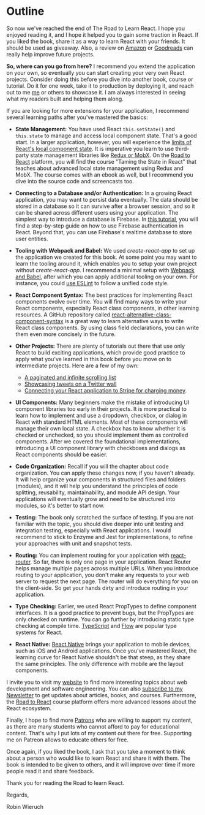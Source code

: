 # Outline

So now we've reached the end of The Road to Learn React. I hope you enjoyed reading it, and I hope it helped you to gain some traction in React. If you liked the book, share it as a way to learn React with your friends. It should be used as giveaway. Also, a review on [Amazon](https://www.amazon.com/dp/B077HJFCQX) or [Goodreads](https://www.goodreads.com/book/show/37503118-the-road-to-learn-react) can really help improve future projects.

**So, where can you go from here?** I recommend you extend the application on your own, so eventually you can start creating your very own React projects. Consider doing this before you dive into another book, course or tutorial. Do it for one week, take it to production by deploying it, and reach out to me [me](https://twitter.com/rwieruch) or others to showcase it. I am always interested in seeing what my readers built and helping them along.

If you are looking for more extensions for your application, I recommend several learning paths after you've mastered the basics:

* **State Management:** You have used React `this.setState()` and `this.state` to manage and access local component state. That's a good start. In a larger application, however, you will experience the [limits of React's local component state](https://www.robinwieruch.de/learn-react-before-using-redux/).  It is imperative you learn to use third-party state management libraries like [Redux or MobX](https://www.robinwieruch.de/redux-mobx-confusion/). On the [Road to React](https://roadtoreact.com/) platform, you will find the course "Taming the State in React" that teaches about advanced local state management using Redux and MobX. The course comes with an ebook as well, but I recommend you dive into the source code and screencasts too.

* **Connecting to a Database and/or Authentication:** In a growing React application, you may want to persist data eventually. The data should be stored in a database so it can survive after a browser session, and so it can be shared across different users using your application. The simplest way to introduce a database is Firebase. In [this tutorial](https://www.robinwieruch.de/complete-firebase-authentication-react-tutorial/), you will find a step-by-step guide on how to use Firebase authentication in React. Beyond that, you can use Firebase's realtime database to store user entities.

* **Tooling with Webpack and Babel:** We used *create-react-app* to set up the application we created for this book. At some point you may want to learn the tooling around it, which enables you to setup your own project without *create-react-app*. I recommend a minimal setup with [Webpack and Babel](https://www.robinwieruch.de/minimal-react-webpack-babel-setup/), after which you can apply additional tooling on your own. For instance, you could [use ESLint](https://www.robinwieruch.de/react-eslint-webpack-babel/) to follow a unified code style.

* **React Component Syntax:** The best practices for implementing React components evolve over time. You will find many ways to write your React components, especially React class components, in other learning resources. A GitHub repository called [react-alternative-class-component-syntax](https://github.com/the-road-to-learn-react/react-alternative-class-component-syntax) is a great way to learn alternative ways to write React class components. By using class field declarations, you can write them even more concisely in the future.

* **Other Projects:** There are plenty of tutorials out there that use only React to build exciting applications, which provide good practice to apply what you've learned in this book before you move on to intermediate projects. Here are a few of my own:
	*  [A paginated and infinite scrolling list](https://www.robinwieruch.de/react-paginated-list/)
	*   [Showcasing tweets on a Twitter wall](https:/www.robinwieruch.de/react-svg-patterns/)
	*   [Connecting your React application to Stripe for charging money](https://www.robinwieruch.de/react-express-stripe-payment/).

* **UI Components:** Many beginners make the mistake of introducing UI component libraries too early in their projects. It is more practical to learn how to implement and use a dropdown, checkbox, or dialog in React with standard HTML elements. Most of these components will manage their own local state. A checkbox has to know whether it is checked or unchecked, so you should implement them as controlled components. After we covered the foundational implementations, introducing a UI component library with checkboxes and dialogs as React components should be easier.

* **Code Organization:** Recall if you will the chapter about code organization. You can apply these changes now, if you haven't already. It will help organize your components in structured files and folders (modules), and it will help you understand the principles of code splitting, reusability, maintainability, and module API design. Your applications will eventually grow and need to be structured into modules, so it's better to start now.

* **Testing:** The book only scratched the surface of testing. If you are not familiar with the topic, you should dive deeper into unit testing and integration testing, especially with React applications. I would recommend to stick to Enzyme and Jest for implementations, to refine your approaches with unit and snapshot tests.

* **Routing:** You can implement routing for your application with [react-router](https://github.com/ReactTraining/react-router). So far, there is only one page in your application. React Router helps manage multiple pages across multiple URLs. When you introduce routing to your application, you don't make any requests to your web server to request the next page. The router will do everything for you on the client-side. So get your hands dirty and introduce routing in your application.

* **Type Checking:** Earlier, we used React PropTypes to define component interfaces. It is a good practice to prevent bugs, but the PropTypes are only checked on runtime. You can go further by introducing static type checking at compile time. [TypeScript](https://www.typescriptlang.org/) and [Flow](https://flowtype.org/) are popular type systems for React.

* **React Native:** [React Native](https://facebook.github.io/react-native/) brings your application to mobile devices, such as iOS and Android applications. Once you've mastered React, the learning curve for React Native shouldn't be that steep, as they share the same principles. The only difference with mobile are the layout components.

I invite you to visit my [website](https://www.robinwieruch.de) to find more interesting topics about web development and software engineering. You can also [subscribe to my Newsletter](https://www.getrevue.co/profile/rwieruch) to get updates about articles, books, and courses. Furthermore, the [Road to React](https://roadtoreact.com) course platform offers more advanced lessons about the React ecosystem.

Finally, I hope to find more [Patrons](https://www.patreon.com/rwieruch) who are willing to support my content, as there are many students who cannot afford to pay for educational content. That's why I put lots of my content out there for free. Supporting me on Patreon allows to educate others for free.

Once again, if you liked the book, I ask that you take a moment to think about a person who would like to learn React and share it with them. The book is intended to be given to others, and it will improve over time if more people read it and share feedback.

Thank you for reading the Road to learn React.

Regards,

Robin Wieruch


